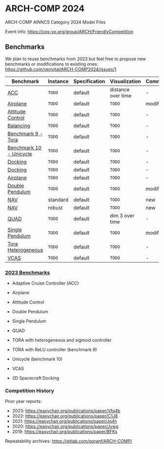 # ARCH-COMP 2024
ARCH-COMP AINNCS Category 2024 Model Files

Event info: https://cps-vo.org/group/ARCH/FriendlyCompetition


## Benchmarks 

We plan to reuse benchmarks from 2023 but feel free to propose new benchmarks or modifications to existing ones: https://github.com/verivital/ARCH-COMP2024/issues/1

| Benchmark | Instance | Specification | Visualization | Comment |
|-----------|----------|---------------|---------------|---------|
| [ACC](./benchmarks/ACC) | `TODO` | default | distance over time | - | 
| [Airplane](./benchmarks/Airplane) | `TODO` | default | `TODO` | modified | 
| [Attitude Control](./benchmarks/Attitude-Control) | `TODO` | default | `TODO` | - | 
| [Balancing](./benchmarks/Balancing) | `TODO` | default | `TODO` | - | 
| [Benchmark 9 - Tora](./benchmarks/Benchmark9-Tora) | `TODO` | default | `TODO` | - | 
| [Benchmark 10 - Unicycle](./benchmarks/Benchmark10-Unicycle) | `TODO` | default | `TODO` | - | 
| [Docking](./benchmarks/Docking) | `TODO` | default | `TODO` | - | 
| [Docking](./benchmarks/Docking) | `TODO` | default | `TODO` | - | 
| [Airplane](./benchmarks/NAV) | `TODO` | default | `TODO` | - | 
| [Double Pendulum](./benchmarks/Double_Pendulum) | `TODO` | default | `TODO` | modified | 
| [NAV](./benchmarks/NAV) | standard | default | `TODO` | new | 
| [NAV](./benchmarks/NAV) | robust | default | `TODO` | new | 
| [QUAD](./benchmarks/QUAD) | `TODO` | default | dim 3 over time | - | 
| [Single Pendulum](./benchmarks/Single_Pendulum) | `TODO` | default | `TODO` | modified | 
| [Tora Heterogeneous](./benchmarks/Tora_Heterogeneous) | `TODO` | default | `TODO` | - | 
| [VCAS](./benchmarks/VCAS) | `TODO` | default | `TODO` | - | 


### [2023 Benchmarks](https://github.com/verivital/ARCH-COMP2023)

- Adaptive Cruise Controller (ACC)

- Airplane

- Attitude Control 

- Double Pendulum

- Single Pendulum

- QUAD

- TORA with heterogeneous and sigmoid controller

- TORA with ReLU controller (benchmark 9)

- Unicycle (benchmark 10)

- VCAS

- 2D Spacecraft Docking


### Competition History

Prior year reports:
- 2023: https://easychair.org/publications/paper/Vfq4b
- 2022: https://easychair.org/publications/paper/C1J8
- 2021: https://easychair.org/publications/paper/Jq4h
- 2020: https://easychair.org/publications/paper/Jvwg
- 2019: https://easychair.org/publications/paper/BFKs

Repeatability archives: https://gitlab.com/goranf/ARCH-COMP/

